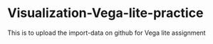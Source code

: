 # Visualization-Vega-lite-practice
This is to upload the import-data on github for Vega lite assignment
